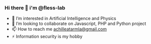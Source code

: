 ### Hi there 👋 i'm @fless-lab

- 👀 I’m interested in Artificial Intelligence and Physics
- 👯 I’m looking to collaborate on Javascript, PHP and Python project
- 📫 How to reach me achilleatarmla@gmail.com
- ⚡ Information security is my hobby

<!--
**fless-lab/fless-lab** is a ✨ _special_ ✨ repository because its `README.md` (this file) appears on your GitHub profile.

Here are some ideas to get you started:

- 🔭 I’m currently working on ...
- 🌱 I’m currently learning ...
- 👯 I’m looking to collaborate on ...
- 🤔 I’m looking for help with ...
- 💬 Ask me about ...
- 📫 How to reach me: ...
- 😄 Pronouns: ...
- ⚡ Fun fact: ...
-->

